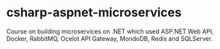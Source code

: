 # csharp-aspnet-microservices
Course on building microservices on .NET which used ASP.NET Web API, Docker, RabbitMQ, Ocelot API Gateway, MondoDB, Redis and SQLServer.
